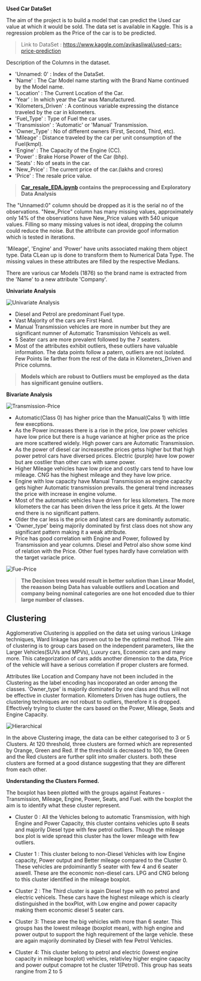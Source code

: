 **Used Car DataSet**

The aim of the project is to build a model that can predict the Used car value at which it would be sold. The data set is available in Kaggle. This is a regression problem as the Price of the car is to be predicted.

> Link to DataSet : https://www.kaggle.com/avikasliwal/used-cars-price-prediction

Description of the Columns in the dataset.

- 'Unnamed: 0'          : Index of the DataSet.
- 'Name'                : The Car Model name starting with the Brand Name continued by the Model name. 
- 'Location'            : The Current Location of the Car. 
- 'Year'                : In which year the Car was Manufactured.
- 'Kilometers_Driven'   : A continous variable expressing the distance traveled by the car in kilometers.
- 'Fuel_Type'           : Type of Fuel the car uses.
- 'Transmission'        : 'Automatic' or 'Manual' Transmission.
- 'Owner_Type'          : No of different owners (First, Second, Third, etc).
- 'Mileage'             : Distance traveled by the car per unit consumption of the Fuel(kmpl).
- 'Engine'              : The Capacity of the Engine (CC).
- 'Power'               : Brake Horse Power of the Car (bhp).
- 'Seats'               : No of seats in the car.
- 'New_Price'           : The current price of the car.(lakhs and crores)
- 'Price'               : The resale price value.

> **[Car_resale_EDA.ipynb](https://github.com/uknwho/MachineLearning_-DataSets_solution/blob/master/3.%20Car_Resale_Prediction/Car_resale_EDA.ipynb) contains the preprocessing and Exploratory Data Analysis** 

The "Unnamed:0" column should be dropped as it is the serial no of the observations. "New_Price" column has many missing values, approximately only 14% of the observations have New_Price values with 540 unique values. Filling so many missing values is not ideal, dropping the column could reduce the noise. But the attribute can provide goof information which is tested in iterations.

'Mileage', 'Engine' and 'Power' have units associated making them object type. Data CLean up is done to transform them to Numerical Data Type. The missing values in these attributes are filled by the respective Medians.

There are various car Models (1876) so the brand name is extracted from the 'Name' to a new attribute 'Company'.

**Univariate Analysis**

![Univariate Analysis](https://github.com/uknwho/MachineLearning_-DataSets_solution/blob/master/3.%20Car_Resale_Prediction/images/Uni_kde.png)

- Diesel and Petrol are predominant Fuel type.
- Vast Majority of the cars are First Hand.
- Manual Transmission vehicles are more in number but they are significant numner of Automatic Transmission Vehicels as well.
- 5 Seater cars are more prevalent followed by the 7 seaters.
- Most of the attributes exhibit outliers, these outliers have valuable information. The data points follow a patern, outliers are not isolated. Few Points lie farther from the rest of the data in Kilometers_Driven and Price columns. 


> **Models which are robust to Outliers must be employed as the data has significant genuine outliers.**


**Bivariate Analysis**

![Transmission-Price](https://github.com/uknwho/MachineLearning_-DataSets_solution/blob/master/3.%20Car_Resale_Prediction/images/Trans_price.png)

- Automatic(Class 0) has higher price than the Manual(Calss 1) with little few execptions.
- As the Power increases there is a rise in the price, low power vehicles have low price but there is a huge variance at higher price as the price are more scattered widely. High power cars are Automatic Transmission.
- As the power of diesel car increasesthe prices getss higher but that high power petrol cars have diversed prices. Electric (purple) have low power but are costlier than other cars with same power.
- Higher Mileage vehicles have low price and costly cars tend to have low mileage. CNG has the highest mileage and they have low price.
- Engine with low capacity have Manual Transmission as engine capacity gets higher Automatic transmission prevails. the general trend increases the price with increase in engine volume.
- Most of the automatic vehicles have driven for less kilometers. The more kilometers the car has been driven the less price it gets. At the lower end there is no significant pattern.
- Older the car less is the price and latest cars are dominantly automatic.
- 'Owner_type' being majorily dominated by first class does not show any significant pattern making it a weak attribute.
- Price has good correlation with Engine and Power, followed by Transmission and year columns. Diesel and Petrol also show some kind of relation with the Price. Other fuel types hardly have correlation with the target variacle price.

![Fue-Price](https://github.com/uknwho/MachineLearning_-DataSets_solution/blob/master/3.%20Car_Resale_Prediction/images/Fuel_price.png)

> **The Decision trees would result in better solution than Linear Model, the reaason being Data has valuable outliers and Location and company being nominal categories are one hot encoded due to thier large number of classes.**

## **Clustering**

Agglomerative Clustering is appplied on the data set using various Linkage techniques, Ward linkage has proven out to be the optimal method. THe aim of clustering is to group cars based on the independent parameters, like the Larger Vehicles(SUVs and MPVs), Luxury cars, Economic cars and many more. This categorization of cars adds another dimension to the data, Price of the vehicle will have a serious correlation if proper clusters are formed. 

Attributes like Location and Company have not been included in the Clustering as the label encoding has incoporated an order among the classes. 'Owner_type' is majorily dominated by one class and thus will not be effective in cluster formation. Kilometers Driven has huge outliers, the clustering techniques are not robust to outliers, therefore it is dropped. Effectively trying to cluster the cars based on the Power, Mileage, Seats and Engine Capacity.

![Hierarchical](https://github.com/uknwho/MachineLearning_-DataSets_solution/blob/master/3.%20Car_Resale_Prediction/images/G3_Clustering.png)

In the above Clustering image, the data can be either categorised to 3 or 5 Clusters. At 120 threshold, three clusters are formed which are represented by Orange, Green and Red. If the threshold is decreased to 100, the Green and the Red clusters are further split into smaller clusters. both these clusters are formed at a good distance suggesting that they are different from each other.

**Understanding the Clusters Formed.**

The boxplot has been plotted with the groups against Features - Transmission, Mileage, Engine, Power, Seats, and Fuel. with the boxplot the aim is to identify what these cluster represent.
* Cluster 0 :
All the Vehicles belong to automatic Transmission, with high Engine and Power Capacity, this cluster contains vehicles upto 8 seats and majorily Diesel type with few petrol outliers. Though the mileage box plot is wide spread this cluster has the lower mileage with few outliers.

* Cluster 1 :
This cluster belong to non-Diesel Vehicles with low Engine capacity, Power output and Better mileage compared to the Cluster 0. These vehicles are prdoiminantly 5 seater with few 4 and 6 seater aswell. These are the economic non-diesel cars. LPG and CNG belong to this cluster identified in the mileage boxplot.

* Cluster 2 :
 The Third cluster is again Diesel type with no petrol and electric vehicels. These cars have the highest mileage which is clearly distinguished in the boxPlot, with Low engine and power capacity making them economic diesel 5 seater cars.
 
 * Cluster 3:
 These aree the big vehicles with more than 6 seater. This groups has the lowest mileage (boxplot mean), with high engine and power output to support the high requirement of the large vehicle. these are again majorily dominated by Diesel with few Petrol Vehicles.
 
 * Cluster 4:
This cluster belong to petrol and electric (lowest engine capacity in mileage boxplot) vehicles, relativley higher engine capacity and power output comapre tot he cluster 1(Petrol). This group has seats rangine from 2 to 5

  
